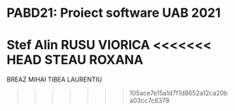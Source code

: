 # PABD21: Proiect software UAB 2021
Stef Alin
RUSU VIORICA
<<<<<<< HEAD
STEAU ROXANA
=======
BREAZ MIHAI
TIBEA LAURENTIU


>>>>>>> 105ace7e15a1d7f1d8652a12ca20ba03cc7c6378
